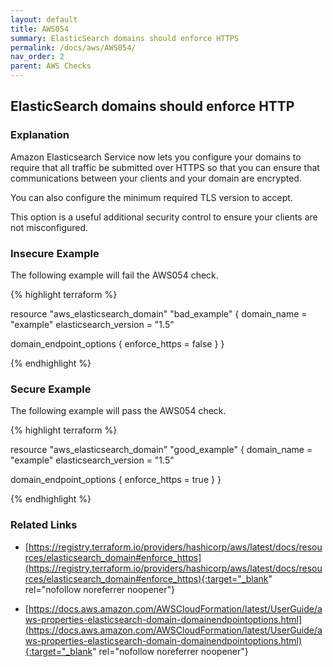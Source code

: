 ```yaml
---
layout: default
title: AWS054
summary: ElasticSearch domains should enforce HTTPS
permalink: /docs/aws/AWS054/
nav_order: 2
parent: AWS Checks
---
```


## ElasticSearch domains should enforce HTTP

### Explanation


Amazon Elasticsearch Service now lets you configure your domains to require that all traffic be submitted over HTTPS so that you can ensure that communications between your clients and your domain are encrypted. 

You can also configure the minimum required TLS version to accept. 

This option is a useful additional security control to ensure your clients are not misconfigured.



### Insecure Example

The following example will fail the AWS054 check.

{% highlight terraform %}

resource "aws_elasticsearch_domain" "bad_example" {
  domain_name           = "example"
  elasticsearch_version = "1.5"

  domain_endpoint_options {
    enforce_https = false
  }
}

{% endhighlight %}



### Secure Example

The following example will pass the AWS054 check.

{% highlight terraform %}

resource "aws_elasticsearch_domain" "good_example" {
  domain_name           = "example"
  elasticsearch_version = "1.5"

  domain_endpoint_options {
    enforce_https = true
  }
}

{% endhighlight %}


### Related Links


- [https://registry.terraform.io/providers/hashicorp/aws/latest/docs/resources/elasticsearch_domain#enforce_https](https://registry.terraform.io/providers/hashicorp/aws/latest/docs/resources/elasticsearch_domain#enforce_https){:target="_blank" rel="nofollow noreferrer noopener"}

- [https://docs.aws.amazon.com/AWSCloudFormation/latest/UserGuide/aws-properties-elasticsearch-domain-domainendpointoptions.html](https://docs.aws.amazon.com/AWSCloudFormation/latest/UserGuide/aws-properties-elasticsearch-domain-domainendpointoptions.html){:target="_blank" rel="nofollow noreferrer noopener"}

